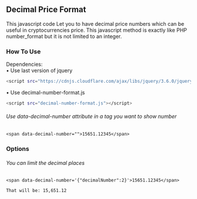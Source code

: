 ## Decimal Price Format
This javascript code Let you to have decimal price numbers which can be useful in cryptocurrencies price. This javascript method is exactly like PHP number_format but it is not limited to an integer.

### How To Use
Dependencies:  
• Use last version of jquery
```sh
<script src="https://cdnjs.cloudflare.com/ajax/libs/jquery/3.6.0/jquery.min.js"></script>
```
• Use decimal-number-format.js
```sh
<script src="decimal-number-format.js"></script>
```
###### Use data-decimal-number attribute in a tag you want to show number
```<span data-decimal-number="">15651.12345</span>```


### Options
###### You can limit the decimal places
```<span data-decimal-number='{"decimalNumber":2}'>15651.12345</span>```

 ```
 That will be: 15,651.12
 ```
